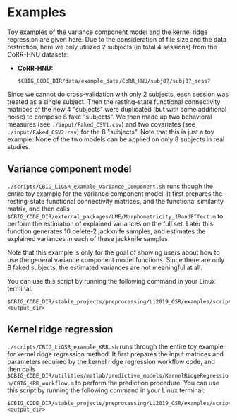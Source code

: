 # Examples

Toy examples of the variance component model and the kernel ridge regression are given here. 
Due to the consideration of file size and the data restriction, here we only utilized 2 subjects (in total 4 sessions) from the CoRR-HNU datasets:
+ **CoRR-HNU:**
  
  `$CBIG_CODE_DIR/data/example_data/CoRR_HNU/subj0?/subj0?_sess?`
  
Since we cannot do cross-validation with only 2 subjects, each session was treated as a single subject. Then the resting-state functional connectivity matrices of the new 4 "subjects" were duplicated (but with some additional noise) to compose 8 fake "subjects". We then made up two behavioral measures (see `./input/Faked_CSV1.csv`) and two covariates (see `./input/Faked_CSV2.csv`) for the 8 "subjects". Note that this is just a toy example. None of the two models can be applied on only 8 subjects in real studies.

## Variance component model

`./scripts/CBIG_LiGSR_example_Variance_Component.sh` runs though the entire toy example for the variance component model. It first prepares the resting-state functional connectivity matrices, and the functional similarity matrix, and then calls `$CBIG_CODE_DIR/external_packages/LME/Morphometricity_1RandEffect.m` to perform the estimation of explained variances on the full set. Later this function generates 10 delete-2 jackknife samples, and estimates the explained variances in each of these jackknife samples.

Note that this example is only for the goal of showing users about how to use the general variance component model functions. Since there are only 8 faked subjects, the estimated variances are not meaningful at all.

You can use this script by running the following command in your Linux terminal:
```
$CBIG_CODE_DIR/stable_projects/preprocessing/Li2019_GSR/examples/scripts/CBIG_LiGSR_example_Variance_Component.sh <output_dir>
```

## Kernel ridge regression

`./scripts/CBIG_LiGSR_example_KRR.sh` runs through the entire toy example for kernel ridge regression method. It first prepares the input matrices and parameters required by the kernel ridge regression workflow code, and then calls `$CBIG_CODE_DIR/utilities/matlab/predictive_models/KernelRidgeRegression/CBIG_KRR_workflow.m` to perform the prediction procedure. You can use this script by running the following command in your Linux terminal:
```
$CBIG_CODE_DIR/stable_projects/preprocessing/Li2019_GSR/examples/scripts/CBIG_LiGSR_example_KRR.sh <output_dir>
```
